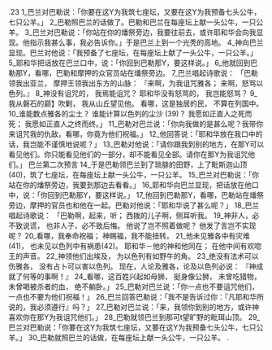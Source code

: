 .23 
1_巴兰对巴勒说：「你要在这Y为我筑七座坛，又要在这Y为我预备七头公牛，七只公羊。」 2_巴勒照巴兰的话做了。巴勒和巴兰在每座坛上献一头公牛，一只公羊。 3_巴兰对巴勒说：「你站在你的燔祭旁边，我要往前去，或许耶和华会向我显现。他指示我甚么事，我必告诉你。」于是巴兰上到一个光秃的高地。 
4_神向巴兰显现。巴兰对他说：「我预备了七座坛，在每座坛上献了一头公牛，一只公羊。」 5_耶和华把话放在巴兰口中，说：「你回到巴勒那Y，要这样说。」 6_他就回到巴勒那Y，看哪，巴勒和摩押的众官员站在燔祭旁边。 7_巴兰唱起诗歌说： 
「巴勒领我出亚兰， 
摩押王领我出东方的山脉： 
『来啊，为我诅咒雅各； 
来啊，怒骂以色列。』 
8_神没有诅咒的， 
我焉能诅咒？ 
耶和华没有怒骂的， 
我岂能怒骂？ 
9_我从磐石的巅】吹剿， 
我从山丘望见他。 
看哪，这是独居的民， 
不算在列国中。 
10_谁能数点雅各的尘土？ 
谁能计算以色列的尘沙 (39)？ 
我愿如正直人之死而死； 
我愿如正直人之终而终。」 
11_巴勒对巴兰说：「你向我做的是甚么呢？我带你来诅咒我的仇敌，看哪，你竟为他们祝福。」 12_他回答说：「耶和华放在我口中的话，我岂能不谨慎地说呢？」 13_巴勒对他说：「请你跟我到别的地方，在那Y可以看见他们。你只能看见他们的一部分，却不能看见全部。请你在那Y为我诅咒他们。」 
巴兰第二次预言 
14_于是巴勒领巴兰到了琐腓的田野，上了毗斯迦山顶(40)，筑了七座坛，在每座坛上献一头公牛，一只公羊。 15_巴兰对巴勒说：「你站在你的燔祭旁边，我要到那边去看看。」 16_耶和华向巴兰显现，把话放在他口中，说：「你回到巴勒那Y，要这样说。」 17_他回到巴勒那Y，看哪，巴勒站在燔祭旁边，摩押的官员也和他在一起。巴勒对他说：「耶和华说了甚么呢？」 18_巴兰唱起诗歌说： 
「巴勒啊，起来，听； 
西拨的儿子啊，侧耳听我。 
19_神非人，必不致说谎， 
也非人子，必不致后悔。 
他说了岂不照着做呢？ 
他发了言岂不实现呢？ 
20_看哪，我奉命祝福； 
神赐福，我不能扭转。 
21_他未见雅各中有灾难 (41)， 
也未见以色列中有祸患(42)。 
耶和华－他的神和他同在； 
在他中间有欢唿王的声音。 
22_神领他们出埃及， 
为以色列有如野牛的角。 
23_绝没有法术可以伤雅各， 
没有占卜可以害以色列。 
现在，人论及雅各，论及以色列必说： 
『神成就了何等的事啊！』 
24_看哪，这百姓兴起如母狮， 
挺身像公狮， 
未曾吃猎物， 
未曾喝被杀者的血， 
绝不躺卧。」 
25_巴勒对巴兰说：「你一点也不要诅咒他们，一点也不要为他们祝福！」 26_巴兰回答巴勒说：「我不是告诉过你：『凡耶和华所说的，我必须遵行』吗？」 27_巴勒对巴兰说：「来，我领你到别的地方，或许神喜欢你在那Y为我诅咒他们。」 28_巴勒就领巴兰到那可t望旷野的毗珥山顶。 29_巴兰对巴勒说：「你要在这Y为我筑七座坛，又要在这Y为我预备七头公牛，七只公羊。」 30_巴勒就照巴兰的话做，在每座坛上献一头公牛，一只公羊。 
.